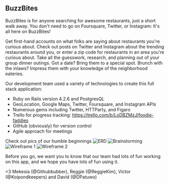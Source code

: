 ## BuzzBites

BuzzBites is for anyone searching for awesome restaurants, just a short walk away. You don't need to go on Foursquare, Twitter, or Instagram: It's all here on BuzzBites! 

Get first-hand accounts on what folks are saying about restaurants you're curious about. Check out posts on Twitter and Instagram about the trending restaurants around you, or enter a zip code for restaurants in an area you're curious about. Take all the guesswork, research, and planning out of your group dinner outings. Got a date? Bring them to a special spot. Brunch with the inlaws? Impress them with your knowledge of the neighborhood eateries.


Our development team used a variety of technologies to create this full stack application: 
- Ruby on Rails version 4.2.6 and PostgresQL
- GeoLocation, Google Maps, Twitter, Foursquare, and Instagram APIs
- Numerous gems including Twitter, HTTParty, and Figaro
- Trello for progress tracking: https://trello.com/b/LoDBZMzJ/foodie-faddies
- GitHub (obviously) for version control
- Agile approach for meetings


Check out pics of our humble beginnings
![ERD](https://raw.githubusercontent.com/dpatuwo/BuzzBites/foursquare_restaurants/app/assets/images/erd.jpg)
![Brainstorming](https://raw.githubusercontent.com/dpatuwo/BuzzBites/foursquare_restaurants/app/assets/images/brainstorming.jpg)
![Wireframe 1](https://raw.githubusercontent.com/dpatuwo/BuzzBites/foursquare_restaurants/app/assets/images/wireframe.jpg)
![Wireframe 2](https://raw.githubusercontent.com/dpatuwo/BuzzBites/foursquare_restaurants/app/assets/images/wireframe2.jpg)


Before you go, we want you to know that our team had lots of fun working on this app, and we hope you have lots of fun using it.

<3 Mekesia (@Githubbubber), Reggie (@ReggieKim), Victor (@Koipondkeepers) and David (@DPatuwo)
